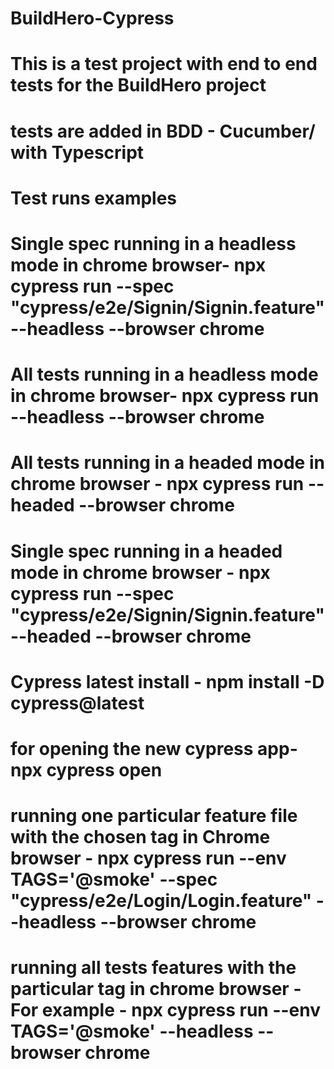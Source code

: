 # BuildHero-Cypress

# This is a test project with end to end tests for the BuildHero project

# tests are added in BDD - Cucumber/ with Typescript

# Test runs examples

# Single spec running in a headless mode in chrome browser- npx cypress run --spec "cypress/e2e/Signin/Signin.feature" --headless --browser chrome

# All tests running in a headless mode in chrome browser- npx cypress run --headless --browser chrome

# All tests running in a headed mode in chrome browser - npx cypress run --headed --browser chrome

# Single spec running in a headed mode in chrome browser - npx cypress run --spec "cypress/e2e/Signin/Signin.feature" --headed --browser chrome
# Cypress latest install - npm install -D cypress@latest

# for opening the new cypress app- npx cypress open

# running one particular feature file with the chosen tag in Chrome browser - npx cypress run --env TAGS='@smoke' --spec "cypress/e2e/Login/Login.feature" --headless --browser chrome

# running all tests features with the particular tag in chrome browser - For example - npx cypress run --env TAGS='@smoke' --headless --browser chrome
